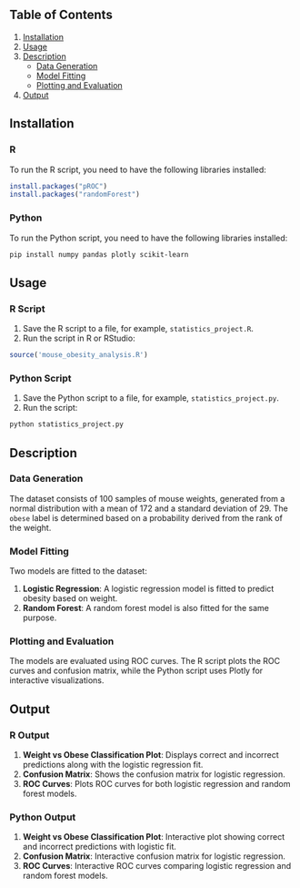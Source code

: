 ## Table of Contents
1. [Installation](#installation)
2. [Usage](#usage)
3. [Description](#description)
    - [Data Generation](#data-generation)
    - [Model Fitting](#model-fitting)
    - [Plotting and Evaluation](#plotting-and-evaluation)
4. [Output](#output)

## Installation

### R
To run the R script, you need to have the following libraries installed:

```R
install.packages("pROC")
install.packages("randomForest")
```

### Python
To run the Python script, you need to have the following libraries installed:

```bash
pip install numpy pandas plotly scikit-learn
```

## Usage

### R Script
1. Save the R script to a file, for example, `statistics_project.R`.
2. Run the script in R or RStudio:

```R
source('mouse_obesity_analysis.R')
```

### Python Script
1. Save the Python script to a file, for example, `statistics_project.py`.
2. Run the script:

```bash
python statistics_project.py
```

## Description

### Data Generation
The dataset consists of 100 samples of mouse weights, generated from a normal distribution with a mean of 172 and a standard deviation of 29. The `obese` label is determined based on a probability derived from the rank of the weight.

### Model Fitting
Two models are fitted to the dataset:
1. **Logistic Regression**: A logistic regression model is fitted to predict obesity based on weight.
2. **Random Forest**: A random forest model is also fitted for the same purpose.

### Plotting and Evaluation
The models are evaluated using ROC curves. The R script plots the ROC curves and confusion matrix, while the Python script uses Plotly for interactive visualizations.

## Output

### R Output
1. **Weight vs Obese Classification Plot**: Displays correct and incorrect predictions along with the logistic regression fit.
2. **Confusion Matrix**: Shows the confusion matrix for logistic regression.
3. **ROC Curves**: Plots ROC curves for both logistic regression and random forest models.

### Python Output
1. **Weight vs Obese Classification Plot**: Interactive plot showing correct and incorrect predictions with logistic fit.
2. **Confusion Matrix**: Interactive confusion matrix for logistic regression.
3. **ROC Curves**: Interactive ROC curves comparing logistic regression and random forest models.
